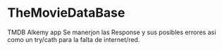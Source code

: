 # TheMovieDataBase
TMDB Alkemy app
Se manerjon las Response y sus posibles errores asi como un try/cath para la falta de internet/red. 
